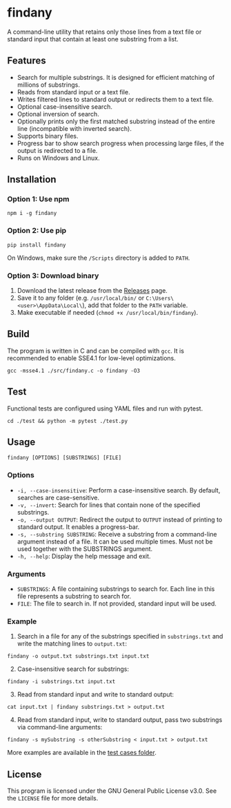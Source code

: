 # findany


A command-line utility that retains only those lines from a text file or standard input that contain at least one substring from a list.

## Features

- Search for multiple substrings. It is designed for efficient matching of millions of substrings.
- Reads from standard input or a text file.
- Writes filtered lines to standard output or redirects them to a text file.
- Optional case-insensitive search.
- Optional inversion of search.
- Optionally prints only the first matched substring instead of the entire line (incompatible with inverted search).
- Supports binary files.
- Progress bar to show search progress when processing large files, if the output is redirected to a file.
- Runs on Windows and Linux.

## Installation

### Option 1: Use npm

```
npm i -g findany
```

### Option 2: Use pip

```
pip install findany
```

On Windows, make sure the `/Scripts` directory is added to `PATH`.

### Option 3: Download binary

1. Download the latest release from the [Releases](https://github.com/imbelousov/findany/releases) page.
2. Save it to any folder (e.g. `/usr/local/bin/` or `C:\Users\<user>\AppData\Local\`), add that folder to the `PATH` variable.
3. Make executable if needed (`chmod +x /usr/local/bin/findany`).

## Build

The program is written in C and can be compiled with `gcc`.
It is recommended to enable SSE4.1 for low-level optimizations.

```
gcc -msse4.1 ./src/findany.c -o findany -O3
```

## Test

Functional tests are configured using YAML files and run with pytest.

```
cd ./test && python -m pytest ./test.py
```

## Usage

```
findany [OPTIONS] [SUBSTRINGS] [FILE]
```

### Options

- `-i, --case-insensitive`: Perform a case-insensitive search. By default, searches are case-sensitive.
- `-v, --invert`: Search for lines that contain none of the specified substrings.
- `-o, --output OUTPUT`: Redirect the output to `OUTPUT` instead of printing to standard output. It enables a progress-bar.
- `-s, --substring SUBSTRING`: Receive a substring from a command-line argument instead of a file. It can be used multiple times. Must not be used together with the SUBSTRINGS argument.
- `-h, --help`: Display the help message and exit.

### Arguments

- `SUBSTRINGS`: A file containing substrings to search for. Each line in this file represents a substring to search for.
- `FILE`: The file to search in. If not provided, standard input will be used.

### Example

1. Search in a file for any of the substrings specified in `substrings.txt` and write the matching lines to `output.txt`:
```
findany -o output.txt substrings.txt input.txt
```

2. Case-insensitive search for substrings:
```
findany -i substrings.txt input.txt
```

3. Read from standard input and write to standard output:
```
cat input.txt | findany substrings.txt > output.txt
```

4. Read from standard input, write to standard output, pass two substrings via command-line arguments:
```
findany -s mySubstring -s otherSubstring < input.txt > output.txt
```

More examples are available in the [test cases folder](https://github.com/imbelousov/findany/tree/main/test/cases).

## License

This program is licensed under the GNU General Public License v3.0. See the `LICENSE` file for more details.
